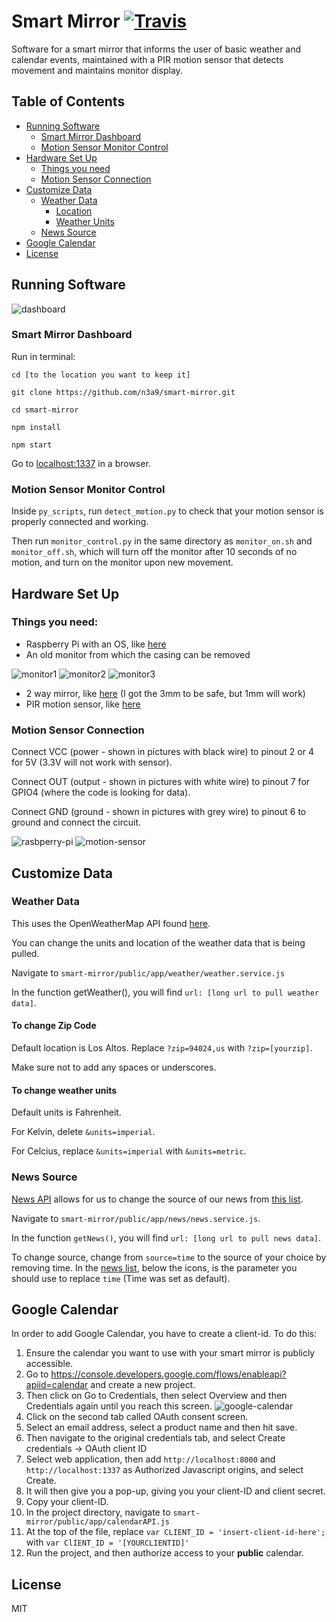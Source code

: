 # Smart Mirror [![Travis](https://img.shields.io/travis/n3a9/smart-mirror.svg)]()
Software for a smart mirror that informs the user of basic weather and calendar events, maintained with a PIR motion sensor that detects movement and maintains monitor display.

## Table of Contents
* [Running Software](#running-software)
  * [Smart Mirror Dashboard](#smart-mirror-dashboard)
  * [Motion Sensor Monitor Control](#motion-sensor-monitor-control)
* [Hardware Set Up](#hardware-set-up)
  * [Things you need](#things-you-need)
  * [Motion Sensor Connection](#motion-sensor-connection)
* [Customize Data](#customize-data)
  * [Weather Data](#weather-data)
    * [Location](#to-change-location)
    * [Weather Units](#to-change-weather-units)
  * [News Source](#news-source)
* [Google Calendar](#google-calendar)
* [License](#license)

## Running Software
![dashboard](https://user-images.githubusercontent.com/7104017/29051758-c19fb306-7b99-11e7-90ac-85ff19369227.png)

### Smart Mirror Dashboard
Run in terminal:

`cd [to the location you want to keep it]`

`git clone https://github.com/n3a9/smart-mirror.git`

`cd smart-mirror`

`npm install`

`npm start`

Go to [localhost:1337](http://localhost:1337) in a browser.

### Motion Sensor Monitor Control
Inside `py_scripts`, run `detect_motion.py` to check that your motion sensor is properly connected and working.

Then run `monitor_control.py` in the same directory as `monitor_on.sh` and `monitor_off.sh`, which will turn off the monitor after 10 seconds of no motion, and turn on the monitor upon new movement.

## Hardware Set Up

### Things you need:
- Raspberry Pi with an OS, like [here](https://www.amazon.com/Raspberry-Pi-RASPBERRYPI3-MODB-1GB-Model-Motherboard/dp/B01CD5VC92/ref=sr_1_4?s=pc&ie=UTF8&qid=1489815602&sr=1-4&keywords=raspberry+pi+3)
- An old monitor from which the casing can be removed

![monitor1](https://cloud.githubusercontent.com/assets/7104017/24069366/ac48c6c4-0b63-11e7-974d-4d8ec6621e9e.JPG)
![monitor2](https://cloud.githubusercontent.com/assets/7104017/24069369/c1aaed44-0b63-11e7-96e4-ceefb1e6766f.JPG)
![monitor3](https://cloud.githubusercontent.com/assets/7104017/24069370/c3251712-0b63-11e7-94d9-d2a30e2cae2a.JPG)
- 2 way mirror, like [here](https://www.amazon.com/12-Acrylic-See-Through-Mirror/dp/B017ONH3EG/ref=sr_1_3?ie=UTF8&qid=1489815719&sr=8-3&keywords=2+way+mirror) (I got the 3mm to be safe, but 1mm will work)
- PIR motion sensor, like [here](https://www.amazon.com/SunFounder-HC-SR501-Pyroelectric-Infrared-Arduino/dp/B00G9WR0PQ)

### Motion Sensor Connection
Connect VCC (power - shown in pictures with black wire) to pinout 2 or 4 for 5V (3.3V will not work with sensor).

Connect OUT (output - shown in pictures with white wire) to pinout 7 for GPIO4 (where the code is looking for data).

Connect GND (ground - shown in pictures with grey wire) to pinout 6 to ground and connect the circuit.

![rasbperry-pi](https://cloud.githubusercontent.com/assets/7104017/24069440/61043642-0b65-11e7-8501-35c18468be4e.JPG)
![motion-sensor](https://cloud.githubusercontent.com/assets/7104017/24069439/5ff43996-0b65-11e7-9f10-4471c2d35077.JPG)

## Customize Data

### Weather Data

This uses the OpenWeatherMap API found [here](https://www.openweathermap.org/api).

You can change the units and location of the weather data that is being pulled.

Navigate to `smart-mirror/public/app/weather/weather.service.js`

In the function getWeather(), you will find `url: [long url to pull weather data]`.

#### To change Zip Code
Default location is Los Altos. Replace `?zip=94024,us` with `?zip=[yourzip]`.

Make sure not to add any spaces or underscores.

#### To change weather units
Default units is Fahrenheit.

For Kelvin, delete `&units=imperial`.

For Celcius, replace `&units=imperial` with `&units=metric`.

### News Source
[News API](https://newsapi.org) allows for us to change the source of our news from [this list](https://newsapi.org/sources).

Navigate to `smart-mirror/public/app/news/news.service.js`.

In the function `getNews()`, you will find `url: [long url to pull news data]`.

To change source, change from `source=time` to the source of your choice by removing time. In the [news list](https://newsapi.org/sources), below the icons, is the parameter you should use to replace `time` (Time was set as default).

## Google Calendar
In order to add Google Calendar, you have to create a client-id. To do this:

1. Ensure the calendar you want to use with your smart mirror is publicly accessible.
2. Go to https://console.developers.google.com/flows/enableapi?apiid=calendar and create a new project.
2. Then click on Go to Credentials, then select Overview and then Credentials again until you reach this screen.
![google-calendar](https://cloud.githubusercontent.com/assets/7104017/16212779/f316be6a-36fe-11e6-86a6-11953598e5bc.jpg)
3. Click on the second tab called OAuth consent screen.
4. Select an email address, select a product name and then hit save.
5. Then navigate to the original credentials tab, and select Create credentials -> OAuth client ID
6. Select web application, then add `http://localhost:8000` and `http://localhost:1337` as Authorized Javascript origins, and select Create.
7. It will then give you a pop-up, giving you your client-ID and client secret.
8. Copy your client-ID.
9. In the project directory, navigate to `smart-mirror/public/app/calendarAPI.js`
10. At the top of the file, replace `var CLIENT_ID = 'insert-client-id-here';` with `var ClIENT_ID = '[YOURCLIENTID]'`
11. Run the project, and then authorize access to your **public** calendar.

## License
MIT
